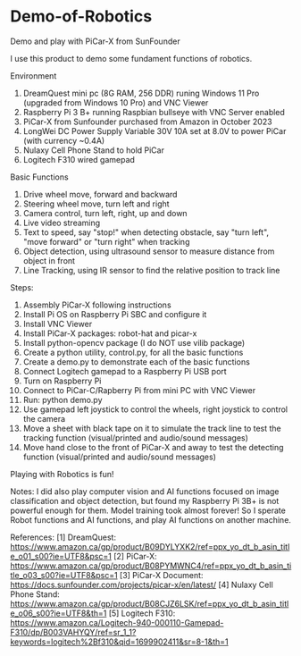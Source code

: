 # Demo-of-Robotics
Demo and play with PiCar-X from SunFounder

I use this product to demo some fundament functions of robotics.

Environment
1. DreamQuest mini pc (8G RAM, 256 DDR) runing Windows 11 Pro (upgraded from Windows 10 Pro) and VNC Viewer
2. Raspberry Pi 3 B+ running Raspbian bullseye with VNC Server enabled
3. PiCar-X from Sunfounder purchased from Amazon in October 2023
4. LongWei DC Power Supply Variable 30V 10A set at 8.0V to power PiCar (with currency ~0.4A)
5. Nulaxy Cell Phone Stand to hold PiCar
6. Logitech F310 wired gamepad

Basic Functions 
1. Drive wheel move, forward and backward
2. Steering wheel move, turn left and right
3. Camera control, turn left, right, up and down
4. Live video streaming
5. Text to speed, say "stop!" when detecting obstacle, say "turn left", "move forward" or "turn right" when tracking 
6. Object detection, using ultrasound sensor to measure distance from object in front
7. Line Tracking, using IR sensor to find the relative position to track line

Steps:
1. Assembly PiCar-X following instructions
2. Install Pi OS on Raspberry Pi SBC and configure it
3. Install VNC Viewer
4. Install PiCar-X packages: robot-hat and picar-x
5. Install python-opencv package (I do NOT use vilib package)
6. Create a python utility, control.py, for all the basic functions
7. Create a demo.py to demonstrate each of the basic functions
8. Connect Logitech gamepad to a Raspberry Pi USB port
9. Turn on Raspberry Pi
10. Connect to PiCar-C/Rapberry Pi from mini PC with VNC Viewer
11. Run:  python demo.py
12. Use gamepad left joystick to control the wheels, right joystick to control the camera
13. Move a sheet with black tape on it to simulate the track line to test the tracking function (visual/printed and audio/sound messages)
14. Move hand close to the front of PiCar-X and away to test the detecting function (visual/printed and audio/sound messages)

Playing with Robotics is fun!

Notes:
I did also play computer vision and AI functions focused on image classification and object detection, but found my Raspberry Pi 3B+ is not powerful enough for them. Model training took almost forever! So I sperate Robot functions and AI functions, and play AI functions on another machine.

References:
[1] DreamQuest: https://www.amazon.ca/gp/product/B09DYLYXK2/ref=ppx_yo_dt_b_asin_title_o01_s00?ie=UTF8&psc=1 
[2] PiCar-X: https://www.amazon.ca/gp/product/B08PYMWNC4/ref=ppx_yo_dt_b_asin_title_o03_s00?ie=UTF8&psc=1
[3] PiCar-X Document: https://docs.sunfounder.com/projects/picar-x/en/latest/
[4] Nulaxy Cell Phone Stand: https://www.amazon.ca/gp/product/B08CJZ6LSK/ref=ppx_yo_dt_b_asin_title_o06_s00?ie=UTF8&th=1
[5] Logitech F310: https://www.amazon.ca/Logitech-940-000110-Gamepad-F310/dp/B003VAHYQY/ref=sr_1_1?keywords=logitech%2Bf310&qid=1699902411&sr=8-1&th=1
